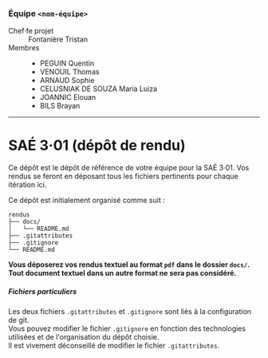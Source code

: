 ### Équipe `<nom-équipe>`

<dl>
<dt>Chef·fe projet</dt>
<dd>Fontanière Tristan</dd>
<dt>Membres</dt>
<dd>

- PEGUIN Quentin
- VENOUIL Thomas
- ARNAUD Sophie
- CELUSNIAK DE SOUZA Maria Luiza
- JOANNIC Elouan
- BILS Brayan

</dd>

---

# SAÉ 3·01 (dépôt de rendu)

Ce dépôt est le dépôt de référence de votre équipe pour la SAÉ 3·01.
Vos rendus se feront en déposant tous les fichiers pertinents pour chaque itération ici.

Ce dépôt est initialement organisé comme suit :
```console
rendus
├── docs/
│   └── README.md
├── .gitattributes
├── .gitignore
└── README.md
```

**Vous déposerez vos rendus textuel au format `pdf` dans le dossier `docs/`.<br>
Tout document textuel dans un autre format ne sera pas considéré.**


##### Fichiers particuliers

Les deux fichiers `.gitattributes` et `.gitignore` sont liés à la configuration de git.<br>
Vous pouvez modifier le fichier `.gitignore` en fonction des technologies utilisées et de l'organisation du dépôt choisie.<br>
Il est vivement déconseillé de modifier le fichier `.gitattributes`.
